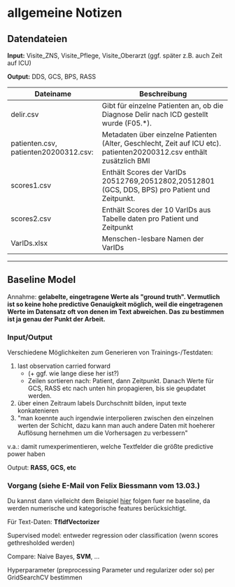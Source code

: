 allgemeine Notizen
====

Datendateien
----

**Input:** Visite_ZNS, Visite_Pflege, Visite_Oberarzt (ggf. später z.B. auch Zeit auf ICU)

**Output:** DDS, GCS, BPS, RASS

|Dateiname |Beschreibung|
|----------|------------|
|delir.csv|Gibt für einzelne Patienten an, ob die Diagnose Delir nach ICD gestellt wurde (F05.*).
|patienten.csv, patienten20200312.csv:|Metadaten über einzelne Patienten (Alter, Geschlecht, Zeit auf ICU etc). patienten20200312.csv enthält zusätzlich BMI
|scores1.csv|Enthält Scores der VarIDs 20512769,20512802,20512801 (GCS, DDS, BPS) pro Patient und Zeitpunkt.
|scores2.csv|Enthält Scores der 10 VarIDs aus Tabelle daten pro Patient und Zeitpunkt
|VarIDs.xlsx|Menschen-lesbare Namen der VarIDs

--------------

Baseline Model
----

Annahme: **gelabelte, eingetragene Werte als "ground truth". Vermutlich ist so keine hohe predictive Genauigkeit möglich, weil die eingetragenen Werte im Datensatz oft von denen im Text abweichen. Das zu bestimmen ist ja genau der Punkt der Arbeit.**

### Input/Output
Verschiedene Möglichkeiten zum Generieren von Trainings-/Testdaten:

1) last observation carried forward 
    * (+ ggf. wie lange diese her ist?)
    * Zeilen sortieren nach: Patient, dann Zeitpunkt. Danach Werte für GCS, RASS etc nach unten hin propagieren, bis sie geupdatet werden.
2) über einen Zeitraum labels Durchschnitt bilden, input texte konkatenieren
3) "man koennte auch irgendwie interpolieren zwischen den einzelnen werten der Schicht, dazu kann man auch andere Daten mit hoeherer Auflösung hernehmen um die Vorhersagen zu verbessern"

v.a.: damit rumexperimentieren, welche Textfelder die größte predictive power haben

Output: **RASS, GCS, etc**

### Vorgang (siehe E-Mail von Felix Biessmann vom 13.03.)
Du kannst dann vielleicht dem Beispiel [hier](https://scikit-learn.org/stable/auto_examples/compose/plot_column_transformer_mixed_types.html) folgen fuer ne baseline, da werden numerische und kategorische features berücksichtigt.

Für Text-Daten: **TfIdfVectorizer**

Supervised model: entweder regression oder classification (wenn scores gethresholded werden)

Compare: Naive Bayes, **SVM**, ...

Hyperparameter (preprocessing Parameter und regularizer oder so) per GridSearchCV bestimmen